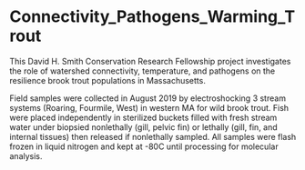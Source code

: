 # Connectivity_Pathogens_Warming_Trout
This David H. Smith Conservation Research Fellowship project investigates the role of watershed connectivity, temperature, and pathogens on the resilience brook trout populations in Massachusetts.

Field samples were collected in August 2019 by electroshocking 3 stream systems (Roaring, Fourmile, West) in western MA for wild brook trout. Fish were placed independently in sterilized buckets filled with fresh stream water under biopsied nonlethally (gill, pelvic fin) or lethally (gill, fin, and internal tissues) then released if nonlethally sampled. All samples were flash frozen in liquid nitrogen and kept at -80C until processing for molecular analysis. 
